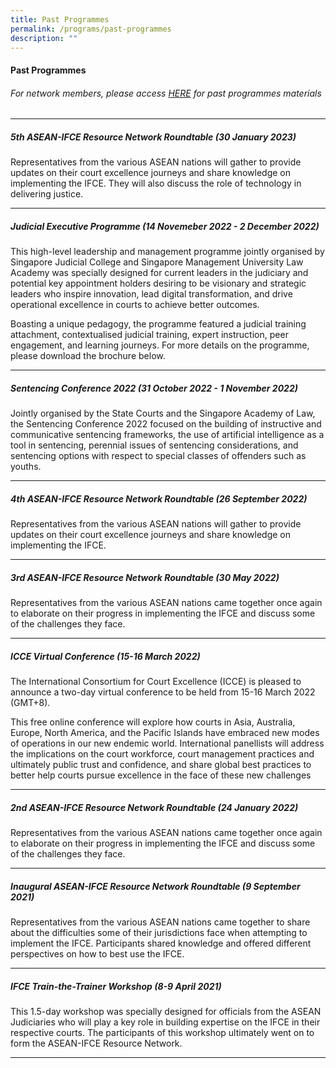 ```yaml
---
title: Past Programmes
permalink: /programs/past-programmes
description: ""
---
```

#### **Past Programmes**
###### For network members, please access  [HERE](https://tinyurl.com/ASEAN-IFCE-Network-Materials) for past programmes materials

---

##### 5th ASEAN-IFCE Resource Network Roundtable (30 January 2023)

Representatives from the various ASEAN nations will gather to provide updates on their court excellence journeys and share knowledge on implementing the IFCE. They will also discuss the role of technology in delivering justice.

---

##### Judicial Executive Programme (14 Novemeber 2022 - 2 December 2022)

This high-level leadership and management programme jointly organised by Singapore Judicial College and Singapore Management University Law Academy was specially designed for current leaders in the judiciary and potential key appointment holders desiring to be visionary and strategic leaders who inspire innovation, lead digital transformation, and drive operational excellence in courts to achieve better outcomes.

Boasting a unique pedagogy, the programme featured a judicial training attachment, contextualised judicial training, expert instruction, peer engagement, and learning journeys. For more details on the programme, please download the brochure below.

---

##### Sentencing Conference 2022 (31 October 2022 - 1 November 2022)

Jointly organised by the State Courts and the Singapore Academy of Law, the Sentencing Conference 2022 focused on the building of instructive and communicative sentencing frameworks, the use of artificial intelligence as a tool in sentencing, perennial issues of sentencing considerations, and sentencing options with respect to special classes of offenders such as youths.

---

##### 4th ASEAN-IFCE Resource Network Roundtable (26 September 2022)

Representatives from the various ASEAN nations will gather to provide updates on their court excellence journeys and share knowledge on implementing the IFCE.

---

##### 3rd ASEAN-IFCE Resource Network Roundtable (30 May 2022)

Representatives from the various ASEAN nations came together once again to elaborate on their progress in implementing the IFCE and discuss some of the challenges they face.

---

##### ICCE Virtual Conference (15-16 March 2022)

The International Consortium for Court Excellence (ICCE) is pleased to announce a two-day virtual conference to be held from 15-16 March 2022 (GMT+8).

This free online conference will explore how courts in Asia, Australia, Europe, North America, and the Pacific Islands have embraced new modes of operations in our new endemic world. International panellists will address the implications on the court workforce, court management practices and ultimately public trust and confidence, and share global best practices to better help courts pursue excellence in the face of these new challenges

---

##### 2nd ASEAN-IFCE Resource Network Roundtable (24 January 2022)

Representatives from the various ASEAN nations came together once again to elaborate on their progress in implementing the IFCE and discuss some of the challenges they face.

---

##### Inaugural ASEAN-IFCE Resource Network Roundtable (9 September 2021)

Representatives from the various ASEAN nations came together to share about the difficulties some of their jurisdictions face when attempting to implement the IFCE. Participants shared knowledge and offered different perspectives on how to best use the IFCE.

---

##### IFCE Train-the-Trainer Workshop (8-9 April 2021)

This 1.5-day workshop was specially designed for officials from the ASEAN Judiciaries who will play a key role in building expertise on the IFCE in their respective courts. The participants of this workshop ultimately went on to form the ASEAN-IFCE Resource Network.

---
